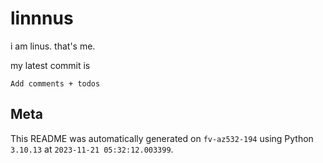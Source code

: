# linnnus

i am linus. that's me.

my latest commit is

```
Add comments + todos
```

## Meta

This README was automatically generated on `fv-az532-194` using Python
`3.10.13` at `2023-11-21 05:32:12.003399`.
